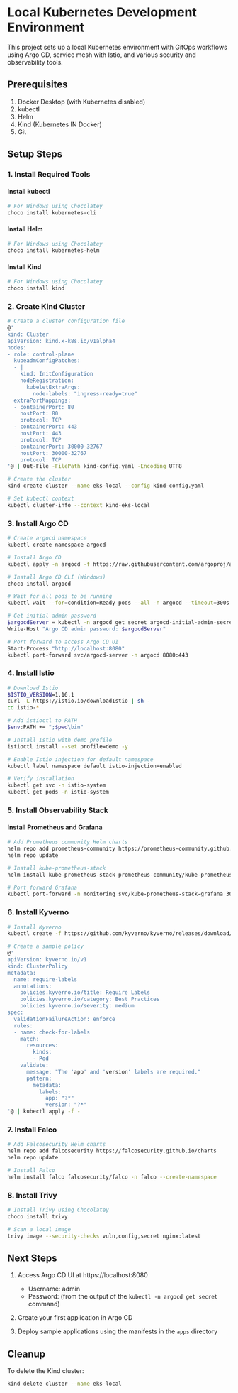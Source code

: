 # Local Kubernetes Development Environment

This project sets up a local Kubernetes environment with GitOps workflows using Argo CD, service mesh with Istio, and various security and observability tools.

## Prerequisites

1. Docker Desktop (with Kubernetes disabled)
2. kubectl
3. Helm
4. Kind (Kubernetes IN Docker)
5. Git

## Setup Steps

### 1. Install Required Tools

#### Install kubectl
```bash
# For Windows using Chocolatey
choco install kubernetes-cli
```

#### Install Helm
```bash
# For Windows using Chocolatey
choco install kubernetes-helm
```

#### Install Kind
```bash
# For Windows using Chocolatey
choco install kind
```

### 2. Create Kind Cluster

```bash
# Create a cluster configuration file
@'
kind: Cluster
apiVersion: kind.x-k8s.io/v1alpha4
nodes:
- role: control-plane
  kubeadmConfigPatches:
  - |
    kind: InitConfiguration
    nodeRegistration:
      kubeletExtraArgs:
        node-labels: "ingress-ready=true"
  extraPortMappings:
  - containerPort: 80
    hostPort: 80
    protocol: TCP
  - containerPort: 443
    hostPort: 443
    protocol: TCP
  - containerPort: 30000-32767
    hostPort: 30000-32767
    protocol: TCP
'@ | Out-File -FilePath kind-config.yaml -Encoding UTF8

# Create the cluster
kind create cluster --name eks-local --config kind-config.yaml

# Set kubectl context
kubectl cluster-info --context kind-eks-local
```

### 3. Install Argo CD

```bash
# Create argocd namespace
kubectl create namespace argocd

# Install Argo CD
kubectl apply -n argocd -f https://raw.githubusercontent.com/argoproj/argo-cd/stable/manifests/install.yaml

# Install Argo CD CLI (Windows)
choco install argocd

# Wait for all pods to be running
kubectl wait --for=condition=Ready pods --all -n argocd --timeout=300s

# Get initial admin password
$argocdServer = kubectl -n argocd get secret argocd-initial-admin-secret -o jsonpath="{.data.password}" | % { [System.Text.Encoding]::UTF8.GetString([System.Convert]::FromBase64String($_)) }
Write-Host "Argo CD admin password: $argocdServer"

# Port forward to access Argo CD UI
Start-Process "http://localhost:8080"
kubectl port-forward svc/argocd-server -n argocd 8080:443
```

### 4. Install Istio

```bash
# Download Istio
$ISTIO_VERSION=1.16.1
curl -L https://istio.io/downloadIstio | sh -
cd istio-*

# Add istioctl to PATH
$env:PATH += ";$pwd\bin"

# Install Istio with demo profile
istioctl install --set profile=demo -y

# Enable Istio injection for default namespace
kubectl label namespace default istio-injection=enabled

# Verify installation
kubectl get svc -n istio-system
kubectl get pods -n istio-system
```

### 5. Install Observability Stack

#### Install Prometheus and Grafana
```bash
# Add Prometheus community Helm charts
helm repo add prometheus-community https://prometheus-community.github.io/helm-charts
helm repo update

# Install kube-prometheus-stack
helm install kube-prometheus-stack prometheus-community/kube-prometheus-stack -n monitoring --create-namespace

# Port forward Grafana
kubectl port-forward -n monitoring svc/kube-prometheus-stack-grafana 3000:80
```

### 6. Install Kyverno

```bash
# Install Kyverno
kubectl create -f https://github.com/kyverno/kyverno/releases/download/v1.9.0/install.yaml

# Create a sample policy
@'
apiVersion: kyverno.io/v1
kind: ClusterPolicy
metadata:
  name: require-labels
  annotations:
    policies.kyverno.io/title: Require Labels
    policies.kyverno.io/category: Best Practices
    policies.kyverno.io/severity: medium
spec:
  validationFailureAction: enforce
  rules:
  - name: check-for-labels
    match:
      resources:
        kinds:
        - Pod
    validate:
      message: "The 'app' and 'version' labels are required."
      pattern:
        metadata:
          labels:
            app: "?*"
            version: "?*"
'@ | kubectl apply -f -
```

### 7. Install Falco

```bash
# Add Falcosecurity Helm charts
helm repo add falcosecurity https://falcosecurity.github.io/charts
helm repo update

# Install Falco
helm install falco falcosecurity/falco -n falco --create-namespace
```

### 8. Install Trivy

```bash
# Install Trivy using Chocolatey
choco install trivy

# Scan a local image
trivy image --security-checks vuln,config,secret nginx:latest
```

## Next Steps

1. Access Argo CD UI at https://localhost:8080
   - Username: admin
   - Password: (from the output of the `kubectl -n argocd get secret` command)

2. Create your first application in Argo CD

3. Deploy sample applications using the manifests in the `apps` directory

## Cleanup

To delete the Kind cluster:

```bash
kind delete cluster --name eks-local
```
